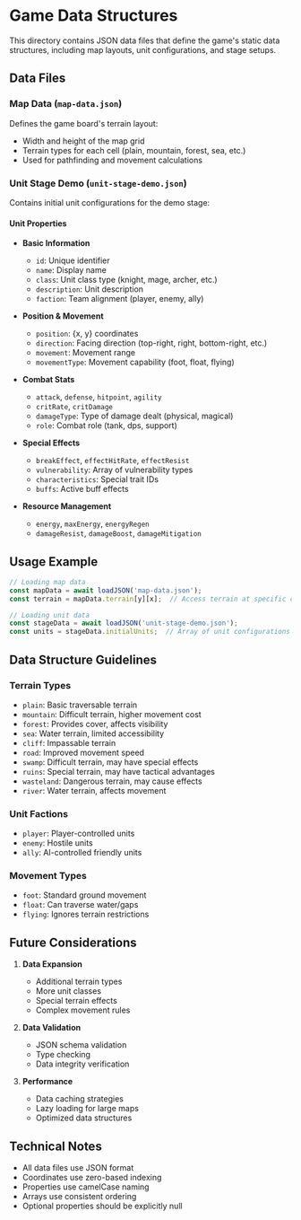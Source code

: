 # Game Data Structures

This directory contains JSON data files that define the game's static data structures, including map layouts, unit configurations, and stage setups.

## Data Files

### Map Data (`map-data.json`)
Defines the game board's terrain layout:
- Width and height of the map grid
- Terrain types for each cell (plain, mountain, forest, sea, etc.)
- Used for pathfinding and movement calculations

### Unit Stage Demo (`unit-stage-demo.json`)
Contains initial unit configurations for the demo stage:

#### Unit Properties
- **Basic Information**
  - `id`: Unique identifier
  - `name`: Display name
  - `class`: Unit class type (knight, mage, archer, etc.)
  - `description`: Unit description
  - `faction`: Team alignment (player, enemy, ally)

- **Position & Movement**
  - `position`: {x, y} coordinates
  - `direction`: Facing direction (top-right, right, bottom-right, etc.)
  - `movement`: Movement range
  - `movementType`: Movement capability (foot, float, flying)

- **Combat Stats**
  - `attack`, `defense`, `hitpoint`, `agility`
  - `critRate`, `critDamage`
  - `damageType`: Type of damage dealt (physical, magical)
  - `role`: Combat role (tank, dps, support)

- **Special Effects**
  - `breakEffect`, `effectHitRate`, `effectResist`
  - `vulnerability`: Array of vulnerability types
  - `characteristics`: Special trait IDs
  - `buffs`: Active buff effects

- **Resource Management**
  - `energy`, `maxEnergy`, `energyRegen`
  - `damageResist`, `damageBoost`, `damageMitigation`

## Usage Example

```typescript
// Loading map data
const mapData = await loadJSON('map-data.json');
const terrain = mapData.terrain[y][x];  // Access terrain at specific coordinates

// Loading unit data
const stageData = await loadJSON('unit-stage-demo.json');
const units = stageData.initialUnits;  // Array of unit configurations
```

## Data Structure Guidelines

### Terrain Types
- `plain`: Basic traversable terrain
- `mountain`: Difficult terrain, higher movement cost
- `forest`: Provides cover, affects visibility
- `sea`: Water terrain, limited accessibility
- `cliff`: Impassable terrain
- `road`: Improved movement speed
- `swamp`: Difficult terrain, may have special effects
- `ruins`: Special terrain, may have tactical advantages
- `wasteland`: Dangerous terrain, may cause effects
- `river`: Water terrain, affects movement

### Unit Factions
- `player`: Player-controlled units
- `enemy`: Hostile units
- `ally`: AI-controlled friendly units

### Movement Types
- `foot`: Standard ground movement
- `float`: Can traverse water/gaps
- `flying`: Ignores terrain restrictions

## Future Considerations

1. **Data Expansion**
   - Additional terrain types
   - More unit classes
   - Special terrain effects
   - Complex movement rules

2. **Data Validation**
   - JSON schema validation
   - Type checking
   - Data integrity verification

3. **Performance**
   - Data caching strategies
   - Lazy loading for large maps
   - Optimized data structures

## Technical Notes
- All data files use JSON format
- Coordinates use zero-based indexing
- Properties use camelCase naming
- Arrays use consistent ordering
- Optional properties should be explicitly null